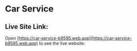 # Car Service

## Live Site Link: 

Open [https://car-service-b9595.web.app](https://car-service-b9595.web.app) to see the live website.